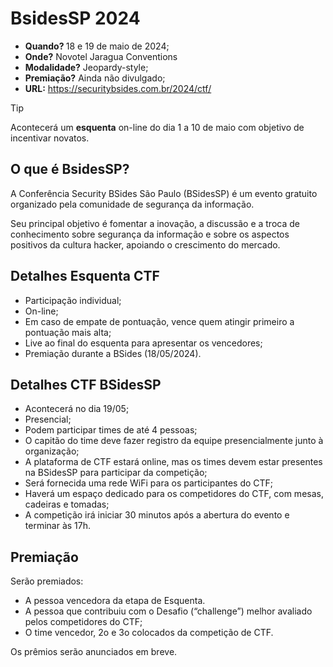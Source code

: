 # BsidesSP 2024
* <b>Quando? </b> 18 e 19 de maio de 2024;
* <b>Onde?</b> Novotel Jaragua Conventions
* <b>Modalidade?</b> Jeopardy-style;
* <b>Premiação?</b> Ainda não divulgado;
* <b>URL:</b> https://securitybsides.com.br/2024/ctf/
> [!TIP]
> Acontecerá um <b>esquenta</b> on-line do dia 1 a 10 de maio com objetivo de incentivar novatos.

## O que é BsidesSP?
A Conferência Security BSides São Paulo (BSidesSP) é um evento gratuito organizado pela comunidade de segurança da informação.

Seu principal objetivo é fomentar a inovação, a discussão e a troca de conhecimento sobre segurança da informação e sobre os aspectos positivos da cultura hacker, apoiando o crescimento do mercado.

## Detalhes Esquenta CTF
* Participação individual;
* On-line;
* Em caso de empate de pontuação, vence quem atingir primeiro a pontuação mais alta;
* Live ao final do esquenta para apresentar os vencedores;
* Premiação durante a BSides (18/05/2024).

## Detalhes CTF BSidesSP
* Acontecerá no dia 19/05;
* Presencial;
* Podem participar times de até 4 pessoas;
* O capitão do time deve fazer registro da equipe presencialmente junto à organização;
* A plataforma de CTF estará online, mas os times devem estar presentes na BSidesSP para participar da competição;
*  Será fornecida uma rede WiFi para os participantes do CTF;
* Haverá um espaço dedicado para os competidores do CTF, com mesas, cadeiras e tomadas;
* A competição irá iniciar 30 minutos após a abertura do evento e terminar às 17h.

## Premiação
Serão premiados:
* A pessoa vencedora da etapa de Esquenta.
* A pessoa que contribuiu com o Desafio (“challenge”)  melhor avaliado pelos competidores do CTF;
* O time vencedor, 2o e 3o colocados da competição de CTF.

Os prêmios serão anunciados em breve.


